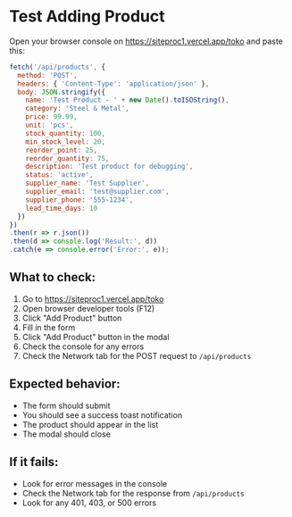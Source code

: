 # Test Adding Product

Open your browser console on https://siteproc1.vercel.app/toko and paste this:

```javascript
fetch('/api/products', {
  method: 'POST',
  headers: { 'Content-Type': 'application/json' },
  body: JSON.stringify({
    name: 'Test Product - ' + new Date().toISOString(),
    category: 'Steel & Metal',
    price: 99.99,
    unit: 'pcs',
    stock_quantity: 100,
    min_stock_level: 20,
    reorder_point: 25,
    reorder_quantity: 75,
    description: 'Test product for debugging',
    status: 'active',
    supplier_name: 'Test Supplier',
    supplier_email: 'test@supplier.com',
    supplier_phone: '555-1234',
    lead_time_days: 10
  })
})
.then(r => r.json())
.then(d => console.log('Result:', d))
.catch(e => console.error('Error:', e));
```

## What to check:

1. Go to https://siteproc1.vercel.app/toko
2. Open browser developer tools (F12)
3. Click "Add Product" button
4. Fill in the form
5. Click "Add Product" button in the modal
6. Check the console for any errors
7. Check the Network tab for the POST request to `/api/products`

## Expected behavior:
- The form should submit
- You should see a success toast notification
- The product should appear in the list
- The modal should close

## If it fails:
- Look for error messages in the console
- Check the Network tab for the response from `/api/products`
- Look for any 401, 403, or 500 errors
